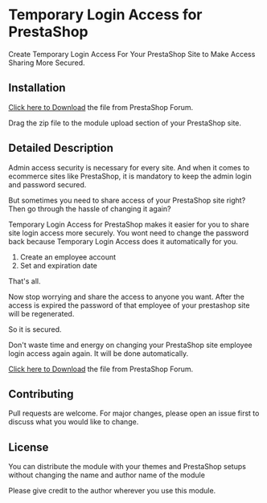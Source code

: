 # Temporary Login Access for PrestaShop

Create Temporary Login Access For Your PrestaShop Site to Make Access Sharing More Secured.

## Installation

[Click here to Download](https://www.prestashop.com/forums/topic/1048451-free-module-temporary-login-access-for-prestashop/) the file from PrestaShop Forum.

Drag the zip file to the module upload section of your PrestaShop site.


## Detailed Description

Admin access security is necessary for every site. And when it comes to ecommerce sites like PrestaShop, it is mandatory to keep the admin login and password secured. 

But sometimes you need to share access of your PrestaShop site right? Then go through the hassle of changing it again?

Temporary Login Access for PrestaShop makes it easier for you to share site login access more securely. You wont need to change the password back because Temporary Login Access does it automatically for you.

1. Create an employee account
2. Set and expiration date

That's all.

Now stop worrying and share the access to anyone you want. After the access is expired the password of that employee of your prestashop site will be regenerated. 

So it is secured.

Don't waste time and energy on changing your PrestaShop site employee login access again again. It will be done automatically.

[Click here to Download](https://www.prestashop.com/forums/topic/1048451-free-module-temporary-login-access-for-prestashop/) the file from PrestaShop Forum.


## Contributing
Pull requests are welcome. For major changes, please open an issue first to discuss what you would like to change.


## License
You can distribute the module with your themes and PrestaShop setups without changing the name and author name of the module

Please give credit to the author wherever you use this module.
